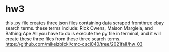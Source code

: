# hw3
this .py file creates three json files containing data scraped fromthree ebay search terms.
these terms include: Rick Owens, Maison Margiela, and Bathing Ape
All you have to do is execute the py file in terminal, and it will create these three files from these three search terms.
https://github.com/mikeizbicki/cmc-csci040/tree/2021fall/hw_03
